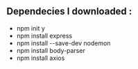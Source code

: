 ## Dependecies I downloaded :
* npm init y
* npm install express
* npm install --save-dev nodemon
* npm install body-parser
* npm install axios



  
